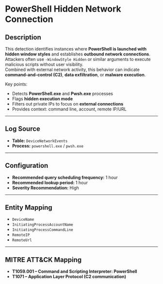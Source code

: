 # PowerShell Hidden Network Connection

## Description
This detection identifies instances where **PowerShell is launched with hidden window styles** and establishes **outbound network connections**.  
Attackers often use `-WindowStyle Hidden` or similar arguments to execute malicious scripts without user visibility.  
Combined with external network activity, this behavior can indicate **command-and-control (C2)**, **data exfiltration**, or **malware execution**.

Key points:
- Detects **PowerShell.exe** and **Pwsh.exe** processes
- Flags **hidden execution mode**
- Filters out private IPs to focus on **external connections**
- Provides context: command line, account, remote IP/URL

---

## Log Source
- **Table:** `DeviceNetworkEvents`
- **Process:** `powershell.exe` / `pwsh.exe`

---

## Configuration
- **Recommended query scheduling frequency:** 1 hour
- **Recommended lookup period:** 1 hour
- **Severity Recommendation:** High

---

## Entity Mapping
- `DeviceName`
- `InitiatingProcessAccountName`
- `InitiatingProcessCommandLine`
- `RemoteIP`
- `RemoteUrl`

---

## MITRE ATT&CK Mapping
- **T1059.001 – Command and Scripting Interpreter: PowerShell**  
- **T1071 – Application Layer Protocol (C2 communication)**  
